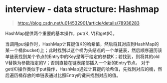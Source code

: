 # interview - data structure: Hashmap

> <https://blog.csdn.net/u014532901/article/details/78936283>

HashMap提供两个重要的基本操作，put(K, V)和get(K)。

当调用put操作时，HashMap计算键值K的哈希值，然后将其对应到HashMap的某一个桶(bucket)上；此时找到以这个桶为头结点的一个单链表，然后顺序遍历该单链表找到某个节点的Entry中的Key是等于给定的参数K；若找到，则将其的old V替换为参数指定的V；否则直接在链表尾部插入一个新的Entry节点。
对于get(K)操作类似于put操作，HashMap通过计算键的哈希值，先找到对应的桶，然后遍历桶存放的单链表通过比照Entry的键来找到对应的值。

